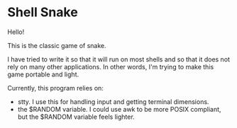 # Shell Snake

Hello!

This is the classic game of snake.

I have tried to write it so that it will run on most shells and so that it does not rely on many other applications. In other words, I'm trying to make this game portable and light.

Currently, this program relies on:

- stty. I use this for handling input and getting terminal dimensions.
- the $RANDOM variable. I could use awk to be more POSIX compliant,
  but the $RANDOM variable feels lighter.
